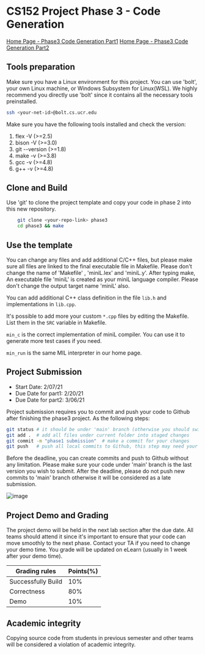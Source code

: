 CS152 Project Phase 3 - Code Generation
========================================


[Home Page - Phase3 Code Generation Part1](https://www.cs.ucr.edu/~dtan004/proj3/phase3_code_generator.html)
[Home Page - Phase3 Code Generation Part2](https://www.cs.ucr.edu/~dtan004/proj4/phase3_code_generator.html)


## Tools preparation

Make sure you have a Linux environment for this project. You can use 'bolt', your own Linux machine, or Windows Subsystem for Linux(WSL). We highly recommend you directly use 'bolt' since it contains all the necessary tools preinstalled. 

```sh
ssh <your-net-id>@bolt.cs.ucr.edu
```

Make sure you have the following tools installed and check the version:
1. flex -V       (>=2.5)
2. bison -V      (>=3.0)
3. git --version (>=1.8)
4. make -v       (>=3.8)
5. gcc -v        (>=4.8)
6. g++ -v        (>=4.8)

## Clone and Build

Use 'git' to clone the project template and copy your code in phase 2 into this new repository.

```sh
    git clone <your-repo-link> phase3
    cd phase3 && make
```

## Use the template

You can change any files and add additional C/C++ files, but please make sure all files are linked to the final executable file in Makefile. Please don't change the name of 'Makefile' , 'miniL.lex' and 'miniL.y'. After typing make, An executable file 'miniL' is created as your miniL language compiler. Please don't change the output target name 'miniL' also.

You can add additional C++ class definition in the file `lib.h` and implementations in `lib.cpp`.

It's possible to add more your custom `*.cpp` files by editing the Makefile. List them in the `SRC` variable in Makefile. 

`min_c` is the correct implementation of miniL compiler. You can use it to generate more test cases if you need.

`min_run` is the same MIL interpreter in our home page.

## Project Submission 

* Start Date:           2/07/21
* Due Date for part1:   2/20/21
* Due Date for part2:   3/06/21

Project submission requires you to commit and push your code to Github after finishing the phase3 project. As the following steps:
```sh
git status # it should be under 'main' branch (otherwise you should switch to 'main' branch by typing 'git checkout main')
git add .  # add all files under current folder into staged changes
git commit -m "phase1 submission"  # make a commit for your changes
git push   # push all local commits to Github, this step may need your username and password of Github
```

Before the deadline, you can create commits and push to Github without any limitation. Please make sure your code under 'main' branch is the last version you wish to submit. After the deadline, please do not push new commits to 'main' branch otherwise it will be considered as a late submission.

![image](https://user-images.githubusercontent.com/6300305/148487911-7bcaa3ac-2c8e-4ee3-9ead-ab908d5e1710.png)


## Project Demo and Grading

The project demo will be held in the next lab section after the due date. All teams should attend it since it's important to ensure that your code can move smoothly to the next phase. Contact your TA if you need to change your demo time. 
You grade will be updated on eLearn (usually in 1 week after your demo time). 

| Grading rules | Points(%) |
| ---------------- | -- |
|Successfully Build| 10%|
|Correctness       | 80%|
|Demo              | 10%|

## Academic integrity

Copying source code from students in previous semester and other teams will be considered a violation of academic integrity. 
